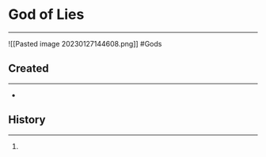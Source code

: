 # God of Lies
---
![[Pasted image 20230127144608.png]]
#Gods 
## Created
---
-  

## History
---
1. 